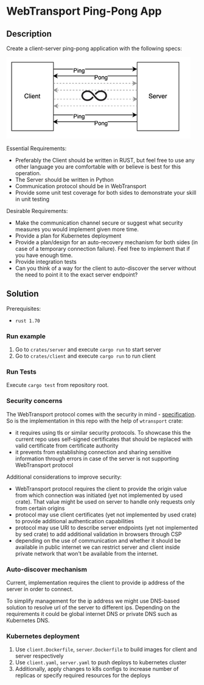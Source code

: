 # WebTransport Ping-Pong App

## Description

Create a client-server ping-pong application with the following specs:

![client-server](assets/client-server.png)

Essential Requirements:
- Preferably the Client should be written in RUST, but feel free to use any other language
you are comfortable with or believe is best for this operation.
- The Server should be written in Python
- Communication protocol should be in WebTransport
- Provide some unit test coverage for both sides to demonstrate your skill in unit testing

Desirable Requirements:
- Make the communication channel secure or suggest what security measures you would
implement given more time.
- Provide a plan for Kubernetes deployment
- Provide a plan/design for an auto-recovery mechanism for both sides (in case of a
temporary connection failure). Feel free to implement that if you have enough time.
- Provide integration tests
- Can you think of a way for the client to auto-discover the server without the need to point
it to the exact server endpoint?

## Solution

Prerequisites:
- `rust 1.70`

### Run example

1. Go to `crates/server` and execute `cargo run` to start server
2. Go to `crates/client` and execute `cargo run` to run client

### Run Tests

Execute `cargo test` from repository root.

### Security concerns

The WebTransport protocol comes with the security in mind - [specification](https://datatracker.ietf.org/doc/html/draft-ietf-webtrans-http3/#name-security-considerations-20). So is the implementation in this repo with the help of `wtransport` crate:

- it requires using tls or similar security protocols. To showcase this the current repo uses self-signed certificates that should be replaced with valid certificate from certificate authority
- it prevents from establishing connection and sharing sensitive information through errors in case of the server is not supporting WebTransport protocol

Additional considerations to improve security:
- WebTransport protocol requires the client to provide the origin value from which connection was initiated (yet not implemented by used crate). That value might be used on server to handle only requests only from certain origins
- protocol may use client certificates (yet not implemented by used crate) to provide additional authentication capabilities
- protocol may use URI to describe server endpoints (yet not implemented by sed crate) to add additional validation in browsers through CSP
- depending on the use of communication and whether it should be available in public internet we can restrict server and client inside private network that won't be available from the internet.

### Auto-discover mechanism

Current, implementation requires the client to provide ip address of the server in order to connect.

To simplify management for the ip address we might use DNS-based solution to resolve url of the server to different ips. Depending on the requirements it could be global internet DNS or private DNS such as Kubernetes DNS.

### Kubernetes deployment

1. Use `client.Dockerfile`, `server.Dockerfile` to build images for client and server respectively
2. Use `client.yaml`, `server.yaml` to push deploys to kubernetes cluster
3. Additionally, apply changes to k8s configs to increase number of replicas or specify required resources for the deploys
